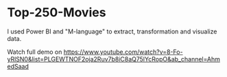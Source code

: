 # Top-250-Movies
I used Power BI and "M-language" to extract, transformation and visualize data.

Watch full demo on
https://www.youtube.com/watch?v=8-Fo-yRlSN0&list=PLGEWTNOF2oja2Ruv7b8iC8aQ75lYcRopO&ab_channel=AhmedSaad
